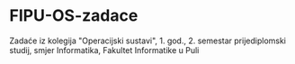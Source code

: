 # FIPU-OS-zadace
Zadaće iz kolegija "Operacijski sustavi", 1. god., 2. semestar prijediplomski studij, smjer Informatika, Fakultet Informatike u Puli
